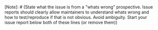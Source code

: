 [Note]: # (State what the issue is from a "whats wrong" prospective. Issue reports should clearly allow maintainers to understand whats wrong and how to test/reproduce if that is not obvious. Avoid ambiguity. Start your issue report below both of these lines (or remove them))

[Admins]: # (If you are reporting a bug that occured AFTER you used varedit/admin buttons to alter an object out of normal operating conditions, please verify that you can re-create the bug without the varedit usage/admin buttons before reporting the issue.)
